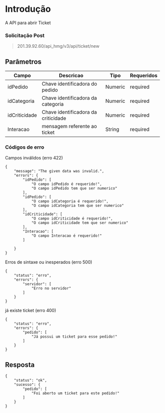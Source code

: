 
# Introdução
A API para abrir Ticket


### Solicitação Post
> 201.39.92.60/api_hmg/v3/api/ticket/new



## Parâmetros
|Campo                    |Descricao| Tipo|  Requeridos            
|----------------|----------------|----------------|--------------|
|idPedido|Chave identificadora do pedido|Numeric|required
|idCategoria|Chave identificadora da categoria|Numeric|required
|idCriticidade|Chave identificadora da criticidade|Numeric|required
|Interacao|mensagem referente ao ticket|String|required





### Códigos de erro 

Campos inválidos (erro 422)
```JS
{
    "message": "The given data was invalid.",
    "errors": {
	    "idPedido": [
            "O campo idPedido é requerido!",
            "O campo idPedido tem que ser numerico"
        ],
        "idPedido": [
            "O campo idCategoria é requerido!",
            "O campo idCategoria tem que ser numerico"
        ],
        "idCriticidade": [
            "O campo idCriticidade é requerido!",
            "O campo idCriticidade tem que ser numerico"
        ],
        "Interacao": [
            "O campo Interacao é requerido!"
        ]
        
    }
}
```


Erros de sintaxe ou inesperados (erro 500)
```JS
{
    "status": "erro",
    "errors": {
        "servidor": [
            "Erro no servidor"
        ]
    }
}
```

já existe ticket (erro 400)
```JS
{
    "status": "erro",
    "errors": {
        "pedido": [
            "Já possui um ticket para esse pedido!"
        ]
    }
}
```

## Resposta

```JS
{
    "status": "ok",
    "sucesso": {
        "pedido": [
            "Foi aberto um ticket para este pedido!"
        ]
    }
}
```
